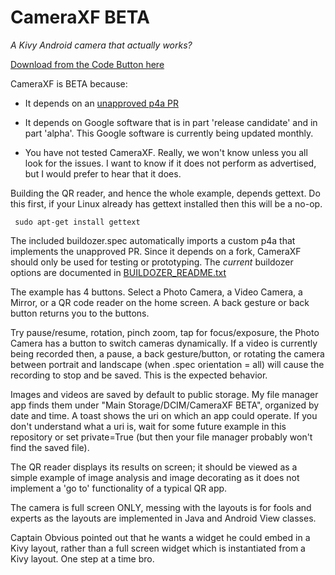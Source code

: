 CameraXF BETA
=============

*A Kivy Android camera that actually works?*

[Download from the Code Button here](https://github.com/RobertFlatt/Android-for-Python)

CameraXF is BETA because:

- It depends on an [unapproved p4a PR](https://github.com/kivy/python-for-android/pull/2385)

- It depends on Google software that is in part 'release candidate' and in part 'alpha'. This Google software is currently being updated monthly.

- You have not tested CameraXF. Really, we won't know unless you all look for the issues. I want to know if it does not perform as advertised, but I would prefer to hear that it does.

Building the QR reader, and hence the whole example, depends gettext. Do this first, if your Linux already has gettext installed then this will be a no-op.

	 sudo apt-get install gettext

The included buildozer.spec automatically imports a custom p4a that implements the unapproved PR. Since it depends on a fork, CameraXF should only be used for testing or prototyping. The *current* buildozer options are documented in [BUILDOZER_README.txt](https://github.com/RobertFlatt/Android-for-Python/cameraxf/blob/main/BUILDOZER_README.txt)

The example has 4 buttons. Select a Photo Camera, a Video Camera, a Mirror, or a QR code reader on the home screen. A back gesture or back button returns you to the buttons.

Try pause/resume, rotation, pinch zoom, tap for focus/exposure, the Photo Camera has a button to switch cameras dynamically. If a video is currently being recorded then, a pause, a back gesture/button, or rotating the camera between portrait and landscape (when .spec orientation = all) will cause the recording to stop and be saved. This is the expected behavior.

Images and videos are saved by default to public storage. My file manager app finds them under "Main Storage/DCIM/CameraXF BETA", organized by date and time. A toast shows the uri on which an app could operate. If you don't understand what a uri is, wait for some future example in this repository or set private=True (but then your file manager probably won't find the saved file).

The QR reader displays its results on screen; it should be viewed as a simple example of image analysis and image decorating as it does not implement a 'go to' functionality of a typical QR app. 

The camera is full screen ONLY, messing with the layouts is for fools and experts as the layouts are implemented in Java and Android View classes.

Captain Obvious pointed out that he wants a widget he could embed in a Kivy layout, rather than a full screen widget which is instantiated from a Kivy layout. One step at a time bro.



